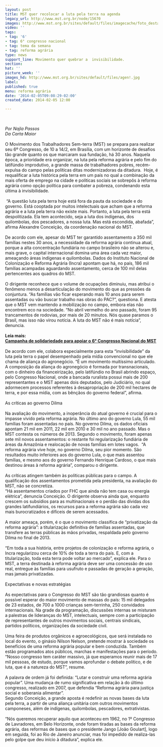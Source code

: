 ```yaml
---
layout: post
title: MST quer recolocar a luta pela terra na agenda
legacy_url: http://www.mst.org.br/node/15670
images: http://www.mst.org.br/sites/default/files/imagecache/foto_destaque/agen!.jpg
video: ''
tags:
- tag: '6'
- tag: 6° congresso nacional
- tag: tema da semana
- tag: reforma agrária
type: news
support_line: Movimento quer quebrar a  invisibilidade.
section: 
hat: ''
picture_week: ''
images_hd: http://www.mst.org.br/sites/default/files/agen!.jpg
label: 
published: true
menu: reforma agrária
date: '2014-02-05T09:08:29-02:00'
created_date: 2014-02-05 12:00

---
```

<p><br><em><br>Por Najla Passos<br>Da Carta Maior</em><br><br>O Movimento dos Trabalhadores Sem-terra (MST) se prepara para realizar seu 6º Congresso, de 10 a 14/2, em Brasília, com um horizonte de desafios tão grande quanto os que marcaram sua fundação, há 30 anos. Naquela época, a prioridade era organizar, na luta pela reforma agrária e pelo fim do latifúndio improdutivo, a grande massa de trabalhadores pobres, recém-expulsa do campo pelas políticas ditas modernizadoras da ditadura.&nbsp; Hoje, é requalificar a luta histórica pela terra em um país no qual a combinação da mais oferta de emprego na cidade e políticas sociais se sobrepôs à reforma agrária como opção política para combater a pobreza, condenando esta última à invisibilidade.<br><br>&nbsp;“A questão luta pela terra hoje está fora da pauta da sociedade e do governo. Está cooptada por muitos intelectuais que acham que a reforma agrária e a luta pela terra não existe mais. Portanto, a luta pela terra está despolitizada. Ela tem acontecido, seja a luta dos indígenas, dos quilombolas, dos pescadores, a nossa luta. Mas está escondida, abafada”, afirma Alexandre Conceição, da coordenação nacional do MST.<br><br>De acordo com ele, apesar do MST ter garantido assentamento a 350 mil famílias nestes 30 anos, a necessidade da reforma agrária continua atual, porque a alta concentração fundiária no campo brasileiro não se alterou e, mais grave, o capital internacional domina uma área cada vez maior, ameaçando áreas indígenas e quilombolas. Dados do Instituto Nacional de Colonização e Reforma Agrária (Incra) apontam que há, no país, 186 mil famílias acampadas aguardando assentamento, cerca de 100 mil delas pertencentes aos quadros do MST.<br><br>O dirigente reconhece que o volume de ocupações diminuiu, mas atribui o fenômeno menos a desarticulação do movimento do que as pressões da conjuntura. “As famílias vão ficar esperando mais 10 anos para serem assentadas ou vão buscar trabalho nas obras do PAC?”, questiona. E atesta que o MST vem mantendo a mobilização no campo, embora elas não encontrem eco na sociedade. “No abril vermelho do ano passado, foram 95 trancamentos de rodovias, por mais de 20 minutos. Nós quase paramos o Brasil, mas isso não virou notícia. A luta do MST não é mais notícia”, denuncia.<br><br><strong>Leia mais:<br><a href="http://www.mst.org.br/node/15664">Campanha de solidariedade para apoiar o 6° Congresso Nacional do MST </a><br></strong><br>De acordo com ele, colabora especialmente para esta “invisibilidade” da luta pela terra o papel desempenhado pela mídia convencional no que ele chama de aliança do agronegócio. “É um movimento muitíssimo articulado. A composição da aliança do agronegócio é formada por transnacionais, com o dinheiro da financeirização, pelo latifúndio no Brasil abrindo espaço, pelo Congresso Nacional, onde a bancada ruralista possui mais de 200 representantes e o MST apenas dois deputados, pelo Judiciário, no qual adormecem processos referentes à desapropriação de 200 mil hectares de terra, e por essa mídia, com as bênçãos do governo federal”, afirma.<br><br>As críticas ao governo Dilma<br><br>Na avaliação do movimento, a inoperância do atual governo é crucial para o impasse vivido pela reforma agrária. No último ano do governo Lula, 55 mil famílias foram assentadas no país. No governo Dilma, os dados oficiais apontam 21 mil em 2011, 22 mil em 2010 e 30 mil no ano passado. Mas o MST contesta os números de 2013. Segundo o movimento, foram apenas sete mil novos assentamentos: o restante foi regularização fundiária de áreas da Amazônia e realocação de novas famílias em lotes vagos.&nbsp; “A reforma agrária vive hoje, no governo Dilma, seu pior momento. São resultados muito inferiores aos do governo Lula, o que mais assentou famílias, e mesmo aos do governo Fernando Henrique Cardoso, o que mais destinou áreas à reforma agrária”, comparou o dirigente.<br><br>As críticas atingem também às políticas públicas para o campo. A qualificação dos assentamentos prometida pela presidenta, na avaliação do MST, não se concretiza.<br>“Há assentamentos criados por FHC que ainda não tem casa ou energia elétrica”, denuncia Conceição. O dirigente observa ainda que, enquanto crescem os subsídios para as multinacionais e o perdão das dívidas dos grandes latifundiários, os recursos para a reforma agrária são cada vez mais burocratizados e difíceis de serem acessados.<br><br>A maior ameaça, porém, é o que o movimento classifica de “privatização da reforma agrária”: a titularização definitiva de famílias assentadas, que transfere as terras públicas às mãos privadas, respaldada pelo governo Dilma no final de 2013.<br><br>“Em toda a sua história, entre projetos de colonização e reforma agrária, o Incra regularizou cerca de 10% de toda a terra do país. E, com a titularização, toda esta terra pode voltar ao mercado”, explica ele. Para o MST, a terra destinada à reforma agrária deve ser uma concessão de uso real, entregue às famílias para usufruto e passadas de geração a geração, mas jamais privatizadas.<br><br>Expectativas e novas estratégias<br><br>As expectativas para o Congresso do MST são tão grandiosas quanto é possível esperar do maior movimento de massas do país: 15 mil delegados de 23 estados, de 700 a 1000 crianças sem-terrinha, 250 convidados internacionais. Na grade da programação, discussões internas se misturam a palestras de lideranças do MST, intelectuais, sempre com a participação de representantes de outros movimentos sociais, centrais sindicais, partidos políticos, organizações da sociedade civil.<br><br>Uma feira de produtos orgânicos e agroecológicos, que será instalada no local do evento, o ginásio Nilson Nelson, pretende mostrar à sociedade os benefícios de uma reforma agrária popular e bem conduzida. Também estão programados atos públicos, marchas e manifestações para o período. “Nosso congresso tem caráter massivo, já que esperamos reunir mais de 17 mil pessoas, de estudo, porque vamos aprofundar o debate político, e de luta, que é a natureza do MST”, resume.<br><br>A palavra de ordem já foi definida: “Lutar e construir uma reforma agrária popular”. Uma mudança de rumo significativa em relação à do último congresso, realizado em 2007, que defendia “Reforma agrária para justiça social e soberania alimentar”.<br>Segundo Conceição, a grande aposta é redefinir as novas bases da luta pela terra, a partir de uma aliança unitária com outros movimentos camponeses, além de indígenas, quilombolas, pescadores, extrativistas.<br><br>“Nós queremos recuperar aquilo que aconteceu em 1962, no 1º Congresso de Lavradores, em Belo Horizonte, onde foram tiradas as bases da reforma agrária, das reformas de bases que o presidente Jango [João Goulart], logo em seguida, foi ao Rio de Janeiro anunciar, mas foi impedido de realiza-las pelo golpe que deu início à ditadura”, explica ele.</p><p>&nbsp;</p>
